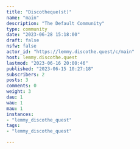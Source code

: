 ```yaml
---
title: "Discotheque(st)" 
name: "main"
description: "The Default Community"
type: community
date: "2023-06-28 15:18:00"
draft: false
nsfw: false
actor_id: "https://lemmy.discothe.quest/c/main"
host: lemmy.discothe.quest
lastmod: "2023-06-16 20:00:46"
published: "2023-06-15 10:27:18"
subscribers: 2
posts: 3
comments: 0
weight: 3
dau: 1
wau: 1
mau: 1
instances:
- "lemmy_discothe_quest"
tags: 
- "lemmy_discothe_quest"

---
```

